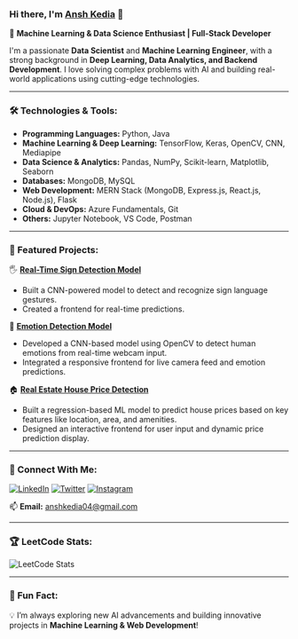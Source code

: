 ### Hi there, I'm [Ansh Kedia](https://github.com/anshkedia-04) 👋

🚀 **Machine Learning & Data Science Enthusiast | Full-Stack Developer**

I'm a passionate **Data Scientist** and **Machine Learning Engineer**, with a strong background in **Deep Learning, Data Analytics, and Backend Development**. I love solving complex problems with AI and building real-world applications using cutting-edge technologies.

---

### 🛠️ Technologies & Tools:
- **Programming Languages:** Python, Java
- **Machine Learning & Deep Learning:** TensorFlow, Keras, OpenCV, CNN, Mediapipe
- **Data Science & Analytics:** Pandas, NumPy, Scikit-learn, Matplotlib, Seaborn
- **Databases:** MongoDB, MySQL
- **Web Development:** MERN Stack (MongoDB, Express.js, React.js, Node.js), Flask
- **Cloud & DevOps:** Azure Fundamentals, Git
- **Others:** Jupyter Notebook, VS Code, Postman

---

### 📌 Featured Projects:
🖐 **[Real-Time Sign Detection Model](https://github.com/anshkedia-04/Sign-Detection-Model)**  
- Built a CNN-powered model to detect and recognize sign language gestures.
- Created a frontend for real-time predictions.

🧠 **[Emotion Detection Model](https://github.com/anshkedia-04/Emotion-Detection-Model)**  
- Developed a CNN-based model using OpenCV to detect human emotions from real-time webcam input.  
- Integrated a responsive frontend for live camera feed and emotion predictions.

🏠 **[Real Estate House Price Detection](https://github.com/anshkedia-04/Real-Estate-Price-Predictor)**  
- Built a regression-based ML model to predict house prices based on key features like location, area, and amenities.  
- Designed an interactive frontend for user input and dynamic price prediction display.

---

### 📢 Connect With Me:
[![LinkedIn](https://img.shields.io/badge/LinkedIn-blue?style=for-the-badge&logo=linkedin)](https://www.linkedin.com/in/ansh-kedia-249843266/)
[![Twitter](https://img.shields.io/badge/Twitter-%231DA1F2.svg?style=for-the-badge&logo=twitter&logoColor=white)](https://twitter.com/anshkedia_04)
[![Instagram](https://img.shields.io/badge/Instagram-%23E4405F.svg?style=for-the-badge&logo=instagram&logoColor=white)](https://instagram.com/anshkedia_04)

📫 **Email:** anshkedia04@gmail.com  




---

### 🏆 LeetCode Stats:
![LeetCode Stats](https://leetcard.jacoblin.cool/anshkedia04?theme=dark&font=ABeeZee)

---

### 🌟 Fun Fact:
💡 I’m always exploring new AI advancements and building innovative projects in **Machine Learning & Web Development**!
